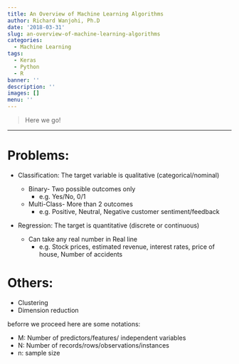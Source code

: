 ```yaml
---
title: An Overview of Machine Learning Algorithms
author: Richard Wanjohi, Ph.D
date: '2018-03-31'
slug: an-overview-of-machine-learning-algorithms
categories:
  - Machine Learning
tags:
  - Keras
  - Python
  - R
banner: ''
description: ''
images: []
menu: ''
---
```



<!--more-->

> Here we go!

***
# Problems:
* Classification: The target variable is qualitative (categorical/nominal)
   + Binary- Two possible outcomes only
      + e.g. Yes/No, 0/1
   + Multi-Class- More than 2 outcomes
      + e.g. Positive, Neutral, Negative  customer sentiment/feedback

* Regression: The target is quantitative (discrete or continuous) 
   + Can take any real number in Real line
      + e.g. Stock prices, estimated revenue, interest rates, price of house, Number of accidents 

   
# Others:
* Clustering
* Dimension reduction


beforre we proceed here are some notations:
* M: Number of predictors/features/ independent variables
* N: Number of records/rows/observations/instances
* n: sample size 



<!--more-->
